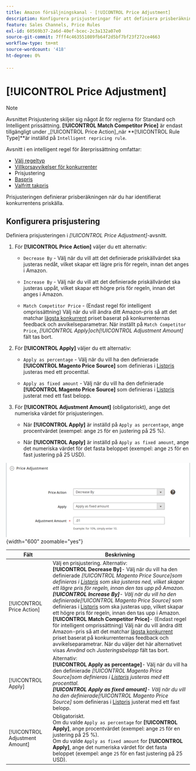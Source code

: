 ```yaml
---
title: Amazon försäljningskanal - [!UICONTROL Price Adjustment]
description: Konfigurera prisjusteringar för att definiera prisberäkningen när du har identifierat priskällan för Amazon-konkurrenten.
feature: Sales Channels, Price Rules
exl-id: 60569b37-2a6d-40ef-bcec-2c3a132a07e0
source-git-commit: 7fff4c463551089fb64f2d5bf7bf23f272ce4663
workflow-type: tm+mt
source-wordcount: '418'
ht-degree: 0%

---
```


# [!UICONTROL Price Adjustment]

>[!NOTE]
>
>Avsnittet Prisjustering skiljer sig något åt för reglerna för Standard och Intelligent prissättning. **[!UICONTROL Match Competitor Price]** är endast tillgängligt under _[!UICONTROL Price Action]_när **[!UICONTROL Rule Type]**är inställd på `Intelligent repricing rule`.

Avsnitt i en intelligent regel för återprissättning omfattar:

- [Välj regeltyp](./intelligent-repricing-rules.md)
- [Villkorsavvikelser för konkurrenter](./competitor-conditional-variances.md)
- Prisjustering
- [Baspris](./floor-price.md)
- [Valfritt takpris](./optional-ceiling-price.md)

Prisjusteringen definierar prisberäkningen när du har identifierat konkurrentens priskälla.

## Konfigurera prisjustering

Definiera prisjusteringen i _[!UICONTROL Price Adjustment]_-avsnitt.

1. För **[!UICONTROL Price Action]** väljer du ett alternativ:

   - `Decrease By` - Välj när du vill att det definierade priskällvärdet ska justeras nedåt, vilket skapar ett lägre pris för regeln, innan det anges i Amazon.

   - `Increase By` - Välj när du vill att det definierade priskällvärdet ska justeras uppåt, vilket skapar ett högre pris för regeln, innan det anges i Amazon.

   - `Match Competitor Price` - (Endast regel för intelligent omprissättning) Välj när du vill ändra ditt Amazon-pris så att det matchar [lägsta konkurrent](./lowest-competitor-pricing.md) priset baserat på konkurrenternas feedback och avvikelseparametrar. När inställt på `Match Competitor Price`, _[!UICONTROL Apply]_och_[!UICONTROL Adjustment Amount]_ fält tas bort.

1. För **[!UICONTROL Apply]** väljer du ett alternativ:

   - `Apply as percentage` - Välj när du vill ha den definierade **[!UICONTROL Magento Price Source]** som definieras i [Listpris](./listing-price.md) justeras med ett procenttal.

   - `Apply as fixed amount` - Välj när du vill ha den definierade **[!UICONTROL Magento Price Source]** som definieras i [Listpris](./listing-price.md) justerat med ett fast belopp.

1. För **[!UICONTROL Adjustment Amount]** (obligatoriskt), ange det numeriska värdet för prisjusteringen.

   - När **[!UICONTROL Apply]** är inställd på `Apply as percentage`, ange procentvärdet (exempel: ange `25` för en justering på 25 %).

   - När **[!UICONTROL Apply]** är inställd på `Apply as fixed amount`, ange det numeriska värdet för det fasta beloppet (exempel: ange `25` för en fast justering på 25 USD).

![Intelligent regel för omprissättning - prisjustering](assets/amazon-price-adjustment.png){width="600" zoomable="yes"}

| Fält | Beskrivning |
|--------------------------------|-------------------------------------------------------------------------------------------------------------------------------------------------------------------------------------------------------------------------------------------------------------------------------------------------------------------------------------------------------------------------------------------------------------------------------------------------------------------------------------------------------------------------------------------------------------------------------------------------------------------------------------------------------------------------------------------------------------------------------------------------------------------------------------------------------------------------------------------------------------------------------------------|
| [!UICONTROL Price Action] | Välj en prisjustering. Alternativ:<br>**[!UICONTROL Decrease By]**- Välj när du vill ha den definierade _[!UICONTROL Magento Price Source]_som definieras i [Listpris](./listing-price.md) som ska justeras ned, vilket skapar ett lägre pris för regeln, innan den tas upp på Amazon.<br>**[!UICONTROL Increase By]**- Välj när du vill ha den definierade_[!UICONTROL Magento Price Source]_ som definieras i [Listpris](./listing-price.md) som ska justeras upp, vilket skapar ett högre pris för regeln, innan den tas upp i Amazon.<br>**[!UICONTROL Match Competitor Price]**- (Endast regel för intelligent omprissättning) Välj när du vill ändra ditt Amazon-pris så att det matchar [lägsta konkurrent](./lowest-competitor-pricing.md) priset baserat på konkurrenternas feedback och avvikelseparametrar. När du väljer det här alternativet visas _Använd_ och _Justeringsbelopp_ fält tas bort. |
| [!UICONTROL Apply] | Alternativ:<br>**[!UICONTROL Apply as percentage]**- Välj när du vill ha den definierade _[!UICONTROL Magento Price Source]_som definieras i [Listpris](./listing-price.md) justeras med ett procenttal.<br>**[!UICONTROL Apply as fixed amount]**- Välj när du vill ha den definierade_[!UICONTROL Magento Price Source]_ som definieras i [Listpris](./listing-price.md) justerat med ett fast belopp. |
| [!UICONTROL Adjustment Amount] | Obligatoriskt.<br>Om du valde `Apply as percentage` for **[!UICONTROL Apply]**, ange procentvärdet (exempel: ange `25` för en justering på 25 %).<br>Om du valde `Apply as fixed amount` for **[!UICONTROL Apply]**, ange det numeriska värdet för det fasta beloppet (exempel: ange `25` för en fast justering på 25 USD). |
